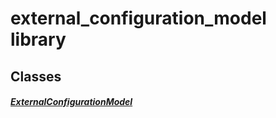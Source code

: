 


# external_configuration_model library











## Classes

##### [ExternalConfigurationModel](../smeup_models_external_configuration_model/ExternalConfigurationModel-class.md)



 















